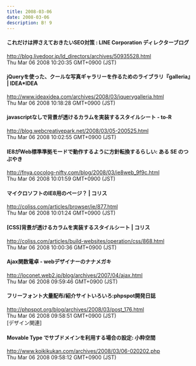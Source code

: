 ```yaml
---
title: 2008-03-06
date: 2008-03-06
description: B! 9
---
```


#### これだけは押さえておきたいSEO対策 : LINE Corporation ディレクターブログ
http://blog.livedoor.jp/ld_directors/archives/50935528.html<br>
Thu Mar 06 2008 10:20:35 GMT+0900 (JST)<br>


#### jQueryを使った、クールな写真ギャラリーを作るためのライブラリ『galleria』 | IDEA*IDEA
http://www.ideaxidea.com/archives/2008/03/jquerygalleria.html<br>
Thu Mar 06 2008 10:18:28 GMT+0900 (JST)<br>


#### javascriptなしで背景が透けるカラムを実装するスタイルシート - to-R
http://blog.webcreativepark.net/2008/03/05-200525.html<br>
Thu Mar 06 2008 10:02:55 GMT+0900 (JST)<br>


#### IE8がWeb標準準拠モードで動作するように方針転換するらしい: ある SE のつぶやき
http://fnya.cocolog-nifty.com/blog/2008/03/ie8web_9f9c.html<br>
Thu Mar 06 2008 10:01:59 GMT+0900 (JST)<br>


####   マイクロソフトのIE8用のページ？ | コリス
http://coliss.com/articles/browser/ie/877.html<br>
Thu Mar 06 2008 10:01:24 GMT+0900 (JST)<br>


####   [CSS]背景が透けるカラムを実装するスタイルシート | コリス
http://coliss.com/articles/build-websites/operation/css/868.html<br>
Thu Mar 06 2008 10:00:36 GMT+0900 (JST)<br>


#### Ajax関数電卓 - webデザイナーのナナメガキ
http://loconet.web2.jp/blog/archives/2007/04/ajax.html<br>
Thu Mar 06 2008 09:59:46 GMT+0900 (JST)<br>


#### フリーフォント大量配布/紹介サイトいろいろ:phpspot開発日誌
http://phpspot.org/blog/archives/2008/03/post_176.html<br>
Thu Mar 06 2008 09:58:51 GMT+0900 (JST)<br>
[デザイン関連]


#### Movable Type でサブドメインを利用する場合の設定: 小粋空間
http://www.koikikukan.com/archives/2008/03/06-020202.php<br>
Thu Mar 06 2008 09:58:12 GMT+0900 (JST)<br>


